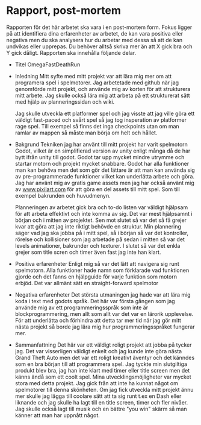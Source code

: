# Rapport, post-mortem

Rapporten för det här arbetet ska vara i en post-mortem form. Fokus ligger på att identifiera dina erfarenheter av arbetet, de kan vara positiva eller negativa men du ska analysera hur du arbetar med dessa så att de kan undvikas eller upprepas. Du behöver alltså skriva mer än att X gick bra och Y gick dåligt. Rapporten ska innehålla följande delar.

* Titel
OmegaFastDeathRun
* Inledning
    Mitt syfte med mitt projekt var att lära mig mer om att programera spel i spelmotorer. Jag arbetetade med github när jag genomförde mitt projekt, och använde mig av korten för att strukturera mitt arbete. Jag skulle också lära mig att arbeta på ett strukturerat sätt med hjälp av planneringssidan och wiki.
    
    Jag skulle utveckla ett platformer spel och jag visste att jag ville göra ett väldigt fast-paced och svårt spel så jag tog insperation av platformer rage spel. Till exempel så finns det inga checkpoints utan om man ramlar av mappen så måste man börja om helt och hållet.
    
* Bakgrund
    Tekniken jag har använt till mitt projekt har varit spelmotorn Godot, vilket är en simplifierad version av unity enligt många då de har bytt ifrån unity till godot. Godot tar upp mycket mindre utrymme och startar motorn och projekt mycket snabbare. Godot har alla funktioner man kan behöva men det som gör det lättare är att man kan använda sig av pre-programmerade funktioner vilket kan underlätta arbete och göra.
    Jag har använt mig av gratis game assets men jag har också använt mig av www.pixilart.com för att göra en del assets till mitt spel. Som till exempel bakrunden och huvudmenyn.
    
    Planneringen av arbetet gick bra och to-do listen var väldigt hjälpsam för att arbeta effektivt och inte komma av sig. Det var mest hjälpsamnt i början och i mitten av projektet. Sen mot slutet så var det så få grejer kvar att göra att jag inte riktigt behövde en struktur.
    Min plannering säger vad jag ska jobba på i mitt spel, så i början så var det kontroller, rörelse och kollisioner som jag arbetade på sedan i mitten så var det levels animationer, bakrunder och texturer. I slutet så var det enkla grejer som title scren och timer även fast jag inte han klart.
    
* Positiva erfarenheter
    Enligt mig så var det lätt att navigera sig runt spelmotorn. Alla funktioner hade namn som förklarade vad funktionen gjorde och det fanns en hjälpguide för varje funktion som motorn erbjöd. Det var allmänt sätt en straight-forward spelmotor 

* Negativa erfarenheter
    Det största utmaningen jag hade var att lära mig koda i text med godots språk. Det här var första gången som jag använde mig av ett programmeringsspråk som inte är blockprogrammering, men allt som allt var det var en lärorik upplevelse. För att underlätta och förhindra att detta tar mer tid när jag gör mitt nästa projekt så borde jag lära mig hur programmeringsspråket fungerar mer.
    
* Sammanfattning
    Det här var ett väldigt roligt projekt att jobba på tycker jag. Det var visserligen väldigt enkelt och jag kunde inte göra nästa Grand Theft Auto men det var ett roligt kreativt äventyr och det känndes som en bra början till att programmera spel. Jag tyckte min slutgiltiga produkt blev bra, jag han inte klart med timer eller title screen men det känns ändå som ett coolt spel. Mina utvecklingsmöjligheter var mycket stora med detta projekt. Jag gick från att inte ha kunnat något om spelmotorer till denna skönheten. Om jag fick utveckla mitt projekt ännu mer skulle jag lägga till coolare sätt att ta sig runt t.ex en Dash eller liknande och jag skulle ha lagt till en title screen, timer och fler nivåer. Jag skulle också lagt till musik och en bättre "you win" skärm så man känner att man har uppnått något.
